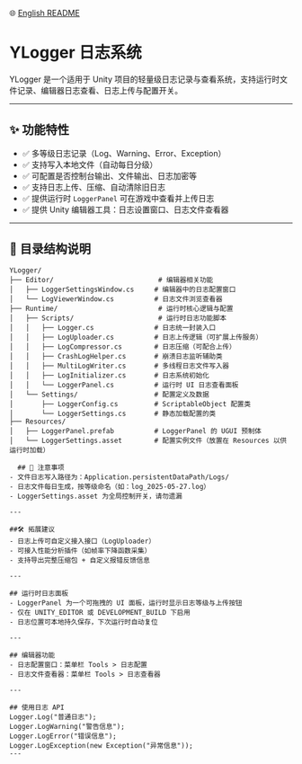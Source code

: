 🌐 [English README](README.en.md)
# YLogger 日志系统

YLogger 是一个适用于 Unity 项目的轻量级日志记录与查看系统，支持运行时文件记录、编辑器日志查看、日志上传与配置开关。

---

## ✨ 功能特性

- ✅ 多等级日志记录（Log、Warning、Error、Exception）
- ✅ 支持写入本地文件（自动每日分级）
- ✅ 可配置是否控制台输出、文件输出、日志加密等
- ✅ 支持日志上传、压缩、自动清除旧日志
- ✅ 提供运行时 `LoggerPanel` 可在游戏中查看并上传日志
- ✅ 提供 Unity 编辑器工具：日志设置窗口、日志文件查看器

---

## 📁 目录结构说明

```text
YLogger/
├── Editor/                          # 编辑器相关功能
│   ├── LoggerSettingsWindow.cs     # 编辑器中的日志配置窗口
│   └── LogViewerWindow.cs          # 日志文件浏览查看器
├── Runtime/                         # 运行时核心逻辑与配置
│   ├── Scripts/                     # 运行时日志功能脚本
│   │   ├── Logger.cs               # 日志统一封装入口
│   │   ├── LogUploader.cs          # 日志上传逻辑（可扩展上传服务）
│   │   ├── LogCompressor.cs        # 日志压缩（可配合上传）
│   │   ├── CrashLogHelper.cs       # 崩溃日志监听辅助类
│   │   ├── MultiLogWriter.cs       # 多线程日志文件写入器
│   │   ├── LogInitializer.cs       # 日志系统初始化
│   │   └── LoggerPanel.cs          # 运行时 UI 日志查看面板
│   └── Settings/                   # 配置定义及数据
│       ├── LoggerConfig.cs         # ScriptableObject 配置类
│       └── LoggerSettings.cs       # 静态加载配置的类
├── Resources/
│   ├── LoggerPanel.prefab          # LoggerPanel 的 UGUI 预制体
│   └── LoggerSettings.asset        # 配置实例文件（放置在 Resources 以供运行时加载）

  ## 📌 注意事项
- 文件日志写入路径为：Application.persistentDataPath/Logs/
- 日志文件每日生成，按等级命名（如：log_2025-05-27.log）
- LoggerSettings.asset 为全局控制开关，请勿遗漏

---

##🛠️ 拓展建议
- 日志上传可自定义接入接口（LogUploader）
- 可接入性能分析插件（如帧率下降函数采集）
- 支持导出完整压缩包 + 自定义报错反馈信息

---

## 运行时日志面板
- LoggerPanel 为一个可拖拽的 UI 面板，运行时显示日志等级与上传按钮
- 仅在 UNITY_EDITOR 或 DEVELOPMENT_BUILD 下启用
- 日志位置可本地持久保存，下次运行时自动复位

---

## 编辑器功能
- 日志配置窗口：菜单栏 Tools > 日志配置
- 日志文件查看器：菜单栏 Tools > 日志查看器

---

## 使用日志 API
Logger.Log("普通日志");
Logger.LogWarning("警告信息");
Logger.LogError("错误信息");
Logger.LogException(new Exception("异常信息"));
---

